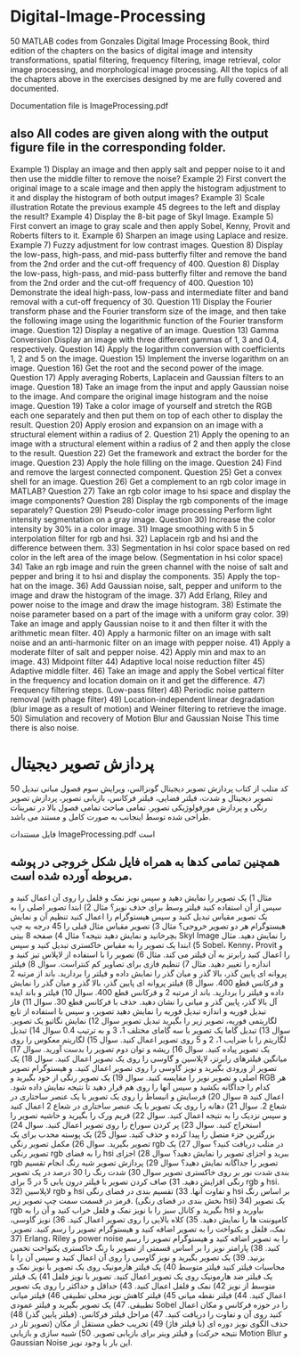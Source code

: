 # Digital-Image-Processing
50 MATLAB codes from Gonzales Digital Image Processing Book, third edition of the chapters on the basics of digital image and intensity transformations, spatial filtering, frequency filtering, image retrieval, color image processing, and morphological image processing.
All the topics of all the chapters above in the exercises designed by me are fully covered and documented.

Documentation file is ImageProcessing.pdf

also All codes are given along with the output figure file in the corresponding folder.
------------------------------------------------------------------------------------------
Example 1) Display an image and then apply salt and pepper noise to it and then use the 
middle filter to remove the noise?
Example 2) First convert the original image to a scale image and then apply the histogram 
adjustment to it and display the histogram of both output images?
Example 3) Scale illustration Rotate the previous example 45 degrees to the left and display 
the result?
Example 4) Display the 8-bit page of Skyl Image.
Example 5) First convert an image to gray scale and then apply Sobel, Kenny, Provit and 
Roberts filters to it.
Example 6) Sharpen an image using Laplace and resize.
Example 7) Fuzzy adjustment for low contrast images.
Question 8) Display the low-pass, high-pass, and mid-pass butterfly filter and remove the 
band from the 2nd order and the cut-off frequency of 400.
Question 8) Display the low-pass, high-pass, and mid-pass butterfly filter and remove the 
band from the 2nd order and the cut-off frequency of 400.
Question 10) Demonstrate the ideal high-pass, low-pass and intermediate filter and band 
removal with a cut-off frequency of 30.
Question 11) Display the Fourier transform phase and the Fourier transform size of the 
image, and then take the following image using the logarithmic function of the Fourier 
transform image.
Question 12) Display a negative of an image.
Question 13) Gamma Conversion Display an image with three different gammas of 1, 3 and 
0.4, respectively.
Question 14) Apply the logarithm conversion with coefficients 1, 2 and 5 on the image.
Question 15) Implement the inverse logarithm on an image.
Question 16) Get the root and the second power of the image.
Question 17) Apply averaging Roberts, Laplacein and Gaussian filters to an image.
Question 18) Take an image from the input and apply Gaussian noise to the image. And 
compare the original image histogram and the noise image.
Question 19) Take a color image of yourself and stretch the RGB each one separately and 
then put them on top of each other to display the result.
Question 20) Apply erosion and expansion on an image with a structural element within a 
radius of 2.
Question 21) Apply the opening to an image with a structural element within a radius of 2 
and then apply the close to the result.
Question 22) Get the framework and extract the border for the image.
Question 23) Apply the hole filling on the image.
Question 24) Find and remove the largest connected component.
Question 25) Get a convex shell for an image.
Question 26) Get a complement to an rgb color image in MATLAB?
Question 27) Take an rgb color image to hsi space and display the image components?
Question 28) Display the rgb components of the image separately?
Question 29) Pseudo-color image processing Perform light intensity segmentation on a gray 
image.
Question 30) Increase the color intensity by 30% in a color image.
31) Image smoothing with 5 in 5 interpolation filter for rgb and hsi.
32) Laplacein rgb and hsi and the difference between them.
33) Segmentation in hsi color space based on red color in the left area of the image below. 
(Segmentation in hsi color space)
34) Take an rgb image and ruin the green channel with the noise of salt and pepper and 
bring it to hsi and display the components.
35) Apply the top-hat on the image.
36) Add Gaussian noise, salt, pepper and uniform to the image and draw the histogram of 
the image.
37) Add Erlang, Riley and power noise to the image and draw the image histogram.
38) Estimate the noise parameter based on a part of the image with a uniform gray color.
39) Take an image and apply Gaussian noise to it and then filter it with the arithmetic 
mean filter.
40) Apply a harmonic filter on an image with salt noise and an anti-harmonic filter on an 
image with pepper noise.
41) Apply a moderate filter of salt and pepper noise.
42) Apply min and max to an image.
43) Midpoint filter
44) Adaptive local noise reduction filter
45) Adaptive middle filter.
46) Take an image and apply the Sobel vertical filter in the frequency and location domain 
on it and get the difference.
47) Frequency filtering steps. (Low-pass filter)
48) Periodic noise pattern removal (with phage filter)
49) Location-independent linear degradation (blur image as a result of motion) and 
Weiner filtering to retrieve the image.
50) Simulation and recovery of Motion Blur and Gaussian Noise This time there is also 
noise.




# پردازش تصویر دیجیتال
50 کد متلب از کتاب پردازش تصویر دیجیتال گونزالس، ویرایش سوم فصول مبانی تبدیل تصویر دیجیتال و شدت، فیلتر فضایی، فیلتر فرکانس، بازیابی تصویر، پردازش تصویر رنگی و پردازش مورفولوژیکی تصویر.
تمامی مباحث تمامی فصول بالا در تمرینات طراحی شده توسط اینجانب به صورت کامل و مستند می باشد.

فایل مستندات ImageProcessing.pdf است

همچنین تمامی کدها به همراه فایل شکل خروجی در پوشه مربوطه آورده شده است.
--------------------------------------------------------------------------------------------------------------------------------
مثال 1) یک تصویر را نمایش دهید و سپس نویز نمک و فلفل را روی آن اعمال کنید و سپس از آن استفاده کنید
فیلتر وسط برای حذف نویز؟
مثال 2) ابتدا تصویر اصلی را به یک تصویر مقیاس تبدیل کنید و سپس هیستوگرام را اعمال کنید
تنظیم آن و نمایش هیستوگرام هر دو تصویر خروجی؟
مثال 3) تصویر مقیاس مثال قبلی را 45 درجه به چپ بچرخانید و نمایش دهید
نتیجه؟
مثال 4) صفحه 8 بیتی Skyl Image را نمایش دهید.
مثال 5) ابتدا یک تصویر را به مقیاس خاکستری تبدیل کنید و سپس Sobel، Kenny، Provit و را اعمال کنید
رابرتز به آن فیلتر می کند.
مثال 6) تصویر را با استفاده از لاپلاس تیز کنید و اندازه را تغییر دهید.
مثال 7) تنظیم فازی برای تصاویر کم کنتراست.
سوال 8) فیلتر پروانه ای پایین گذر، بالا گذر و میان گذر را نمایش داده و فیلتر را بردارید.
باند از مرتبه 2 و فرکانس قطع 400.
سوال 8) فیلتر پروانه ای پایین گذر، بالا گذر و میان گذر را نمایش داده و فیلتر را بردارید.
باند از مرتبه 2 و فرکانس قطع 400.
سوال 10) فیلتر و باند ایده آل بالا گذر، پایین گذر و میانی را نشان دهید.
حذف با فرکانس قطع 30.
سوال 11) فاز تبدیل فوریه و اندازه تبدیل فوریه را نمایش دهید
تصویر، و سپس با استفاده از تابع لگاریتمی فوریه، تصویر زیر را بگیرید
تبدیل تصویر
سوال 12) نمایش نگاتیو یک تصویر.
سوال 13) تبدیل گاما یک تصویر با سه گامای مختلف 1، 3 و
به ترتیب 0.4
سوال 14) تبدیل لگاریتم را با ضرایب 1، 2 و 5 روی تصویر اعمال کنید.
سوال 15) لگاریتم معکوس را روی یک تصویر پیاده کنید.
سوال 16) ریشه و توان دوم تصویر را بدست آورید.
سوال 17) میانگین فیلترهای رابرتز، لاپلاسین و گاوسی را روی یک تصویر اعمال کنید.
سوال 18) یک تصویر از ورودی بگیرید و نویز گاوسی را روی تصویر اعمال کنید. و
هیستوگرام تصویر اصلی و تصویر نویز را مقایسه کنید.
سوال 19) یک تصویر رنگی از خود بگیرید و RGB هر کدام را جداگانه بکشید و
سپس آنها را روی هم قرار دهید تا نتیجه نمایش داده شود.
سوال 20) فرسایش و انبساط را روی یک تصویر با یک عنصر ساختاری در a اعمال کنید
شعاع 2.
سوال 21) دهانه را روی یک تصویر با یک عنصر ساختاری در شعاع 2 اعمال کنید
و سپس نزدیک را به نتیجه اعمال کنید.
سوال 22) فریم ورک را بگیرید و حاشیه تصویر را استخراج کنید.
سوال 23) پر کردن سوراخ را روی تصویر اعمال کنید.
سوال 24) بزرگترین جزء متصل را پیدا کرده و حذف کنید.
سوال 25) یک پوسته محدب برای یک تصویر بگیرید.
سوال 26) مکمل تصویر رنگی rgb در متلب دریافت کنید؟
سوال 27) یک تصویر رنگی rgb را به فضای hsi ببرید و اجزای تصویر را نمایش دهید؟
سوال 28) اجزای rgb تصویر را جداگانه نمایش دهید؟
سوال 29) پردازش تصویر شبه رنگ انجام تقسیم بندی شدت نور بر روی خاکستری
تصویر
سوال 30) شدت رنگ را 30 درصد در یک تصویر رنگی افزایش دهید.
31) صاف کردن تصویر با فیلتر درون یابی 5 در 5 برای rgb و hsi.
32) لاپلاسین rgb و hsi و تفاوت آنها.
33) تقسیم بندی در فضای رنگی hsi بر اساس رنگ قرمز در قسمت سمت چپ تصویر زیر.
(بخش بندی در فضای رنگی hsi)
34) یک تصویر rgb بگیرید و کانال سبز را با نویز نمک و فلفل خراب کنید و
آن را به hsi بیاورید و کامپوننت ها را نمایش دهید.
35) کلاه بالایی را روی تصویر اعمال کنید.
36) نویز گاوسی، نمک، فلفل و یکنواخت را به تصویر اضافه کنید و هیستوگرام تصویر را رسم کنید.
تصویر.
37) Erlang، Riley و power noise را به تصویر اضافه کنید و هیستوگرام تصویر را رسم کنید.
38) پارامتر نویز را بر اساس قسمتی از تصویر با رنگ خاکستری یکنواخت تخمین بزنید.
39) یک تصویر بگیرید و نویز گاوسی را روی آن اعمال کنید و سپس آن را با محاسبات فیلتر کنید
فیلتر متوسط
40) یک فیلتر هارمونیک روی یک تصویر با نویز نمک و یک فیلتر ضد هارمونیک روی یک تصویر اعمال کنید.
تصویر با نویز فلفل
41) یک فیلتر متوسط ​​از نویز
42)  نمک و فلفل اعمال کنید.
43) حداقل و حداکثر را روی یک تصویر اعمال کنید.
44) فیلتر نقطه میانی
45) فیلتر کاهش نویز محلی تطبیقی
46) فیلتر میانی تطبیقی.
47) یک تصویر بگیرید و فیلتر عمودی Sobel را در حوزه فرکانس و مکان اعمال کنید
روی آن و تفاوت را دریافت کنید.
47) مراحل فیلتر فرکانس. (فیلتر پایین گذر)
48) حذف الگوی نویز دوره ای (با فیلتر فاژ)
49) تخریب خطی مستقل از مکان (تصویر تار در نتیجه حرکت) و
فیلتر وینر برای بازیابی تصویر.
50) شبیه سازی و بازیابی Motion Blur و Gaussian Noise این بار با وجود نویز.
